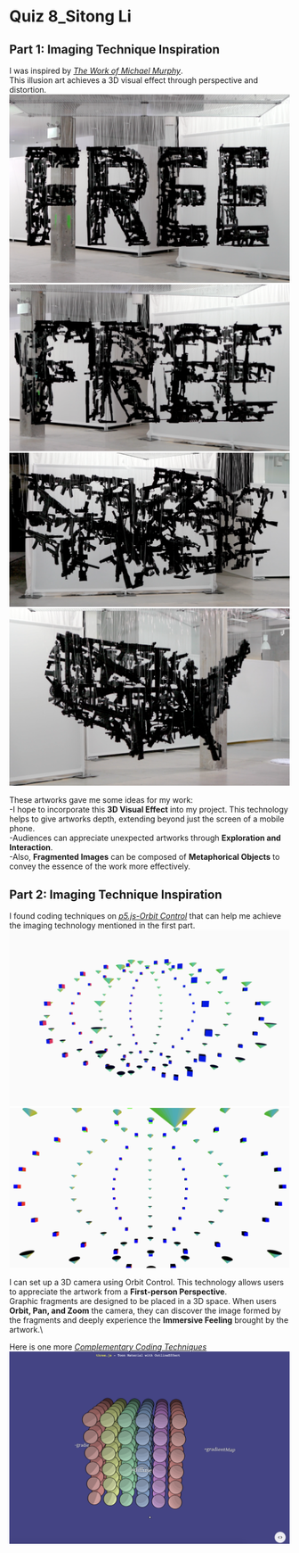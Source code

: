 # Quiz 8_Sitong Li
## Part 1: Imaging Technique Inspiration
I was inspired by *[The Work of Michael Murphy](https://www.perceptualart.com/)*.\
This illusion art achieves a 3D visual effect through perspective and distortion.\
![Anamorphic Art 1](readmeImages/Anamorphic%20Art%201.png)
![Anamorphic Art 2](readmeImages/Anamorphic%20Art%202.png)
![Anamorphic Art 3](readmeImages/Anamorphic%20Art%203.png)
![Anamorphic Art 4](readmeImages/Anamorphic%20Art%204.png)

These artworks gave me some ideas for my work:\
-I hope to incorporate this **3D Visual Effect** into my project. This technology helps to give artworks depth, extending beyond just the screen of a mobile phone.\
-Audiences can appreciate unexpected artworks through **Exploration and Interaction**.\
-Also, **Fragmented Images** can be composed of **Metaphorical Objects** to convey the essence of the work more effectively.
## Part 2: Imaging Technique Inspiration
I found coding techniques on *[p5.js-Orbit Control](https://p5js.org/examples/3d-orbit-control.html)* that can help me achieve the imaging technology mentioned in the first part.\
![Orbit1](readmeImages/Orbit1.png)
![Orbit2](readmeImages/Orbit2.png)

I can set up a 3D camera using Orbit Control. This technology allows users to appreciate the artwork from a **First-person Perspective**. \
Graphic fragments are designed to be placed in a 3D space. When users **Orbit, Pan, and Zoom** the camera, they can discover the image formed by the fragments and deeply experience the **Immersive Feeling** brought by the artwork.\

Here is one more *[Complementary Coding Techniques](https://github.com/mrdoob/three.js/blob/ce0b3d0415c4bc87a8b4ad01c5d21cc26c6ec5eb/examples/webgl_materials_toon.html)*\
![Threejs](readmeImages/Threejs.png)